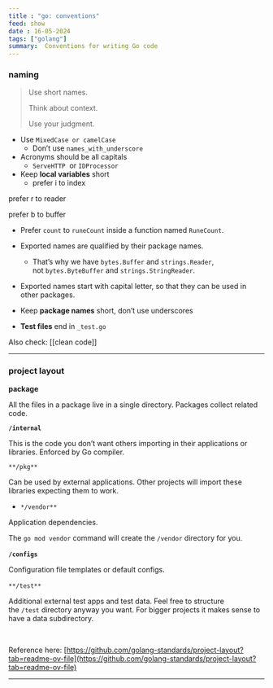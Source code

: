 ```yaml
---
title : "go: conventions"
feed: show
date : 16-05-2024
tags: ["golang"]
summary:  Conventions for writing Go code
---
```


### **naming**

> Use short names.
> 
> 
> Think about context.
> 
> Use your judgment.
> 
- Use `MixedCase or camelCase`
    - Don’t use `names_with_underscore`
- Acronyms should be all capitals
    - `⁠ServeHTTP` ⁠ or `⁠IDProcessor`⁠
- Keep **local variables** short
    - prefer i to index

prefer r to reader

prefer b to buffer
- Prefer `count` to `runeCount` inside a function named `RuneCount`.

- Exported names are qualified by their package names.
    - That’s why we have `bytes.Buffer` and `strings.Reader`,
    not `bytes.ByteBuffer` and `strings.StringReader`.
- Exported names start with capital letter, so that they can be used in other packages.
- Keep **package names** short, don’t use underscores
- **Test files** end in `⁠_test.go`⁠

Also check: [[clean code]]

---

### **project layout**

**package**

All the files in a package live in a single directory. Packages collect related code.

**`/internal`**

This is the code you don’t want others importing in their applications or libraries. Enforced by Go compiler.

`⁠**/pkg**`

⁠Can be used by external applications. Other projects will import these libraries expecting them to work.

- `*⁠/vendor**`

⁠Application dependencies.

The `go mod vendor` command will create the `/vendor` directory for you.

**⁠⁠`⁠/configs`⁠**

Configuration file templates or default configs.

`⁠**/test**⁠` ⁠

Additional external test apps and test data. Feel free to structure the `/test` directory anyway you want. For bigger projects it makes sense to have a data subdirectory.

**⁠**

Reference here: [https://github.com/golang-standards/project-layout?tab=readme-ov-file](https://github.com/golang-standards/project-layout?tab=readme-ov-file)

---
